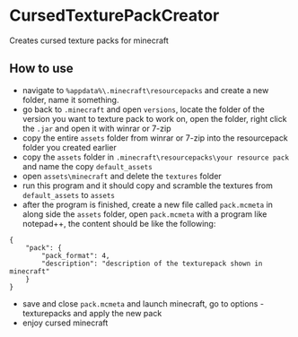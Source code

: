 # CursedTexturePackCreator
Creates cursed texture packs for minecraft
## How to use
- navigate to ``%appdata%\.minecraft\resourcepacks`` and create a new folder, name it something.
- go back to ``.minecraft`` and open ``versions``, locate the folder of the version you want to texture pack to work on, open the folder, right click the ``.jar`` and open it with winrar or 7-zip
- copy the entire ``assets`` folder from winrar or 7-zip into the resourcepack folder you created earlier
- copy the ``assets`` folder in ``.minecraft\resourcepacks\your resource pack`` and name the copy ``default_assets``
- open ``assets\minecraft`` and delete the ``textures`` folder
- run this program and it should copy and scramble the textures from ``default_assets`` to ``assets``
- after the program is finished, create a new file called ``pack.mcmeta`` in along side the ``assets`` folder, open ``pack.mcmeta`` with a program like notepad++, the content should be like the following:
```
{
    "pack": {
        "pack_format": 4,
        "description": "description of the texturepack shown in minecraft"
    }
}
```
- save and close ``pack.mcmeta`` and launch minecraft, go to options - texturepacks and apply the new pack
- enjoy cursed minecraft
